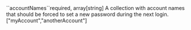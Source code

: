 <tr><td>``accountNames``</td><td>required, array[string]</td>
<td>A collection with account names that should be forced to set a new password during the next login.<br/>
<td>["myAccount","anotherAccount"]</td>
<td></td>
</tr>

 